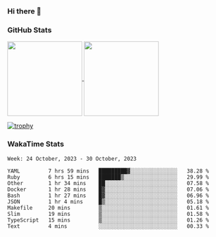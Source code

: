 ### Hi there 👋

### GitHub Stats

<a href="https://github.com/anuraghazra/github-readme-stats">
  <img align="center" height="170px" src="https://github-readme-stats.vercel.app/api/top-langs/?username=tksfjt1024&layout=compact&count_private=true&show_icons=true&show_icons=true&theme=graywhite" />
</a>
<a href="https://github.com/anuraghazra/github-readme-stats">
  <img align="center" height="170px" src="https://github-readme-stats.vercel.app/api?username=tksfjt1024&count_private=true&show_icons=true&show_icons=true&theme=graywhite" />
</a>

[![trophy](https://github-profile-trophy.vercel.app/?username=tksfjt1024)](https://github.com/ryo-ma/github-profile-trophy)

### WakaTime Stats

<!--START_SECTION:waka-->
```text
Week: 24 October, 2023 - 30 October, 2023

YAML         7 hrs 59 mins   █████████▓░░░░░░░░░░░░░░░   38.28 % 
Ruby         6 hrs 15 mins   ███████▒░░░░░░░░░░░░░░░░░   29.99 % 
Other        1 hr 34 mins    ██░░░░░░░░░░░░░░░░░░░░░░░   07.58 % 
Docker       1 hr 28 mins    █▓░░░░░░░░░░░░░░░░░░░░░░░   07.06 % 
Bash         1 hr 27 mins    █▓░░░░░░░░░░░░░░░░░░░░░░░   06.96 % 
JSON         1 hr 4 mins     █▒░░░░░░░░░░░░░░░░░░░░░░░   05.18 % 
Makefile     20 mins         ▒░░░░░░░░░░░░░░░░░░░░░░░░   01.61 % 
Slim         19 mins         ▒░░░░░░░░░░░░░░░░░░░░░░░░   01.58 % 
TypeScript   15 mins         ▒░░░░░░░░░░░░░░░░░░░░░░░░   01.26 % 
Text         4 mins          ░░░░░░░░░░░░░░░░░░░░░░░░░   00.33 % 
```
<!--END_SECTION:waka-->
